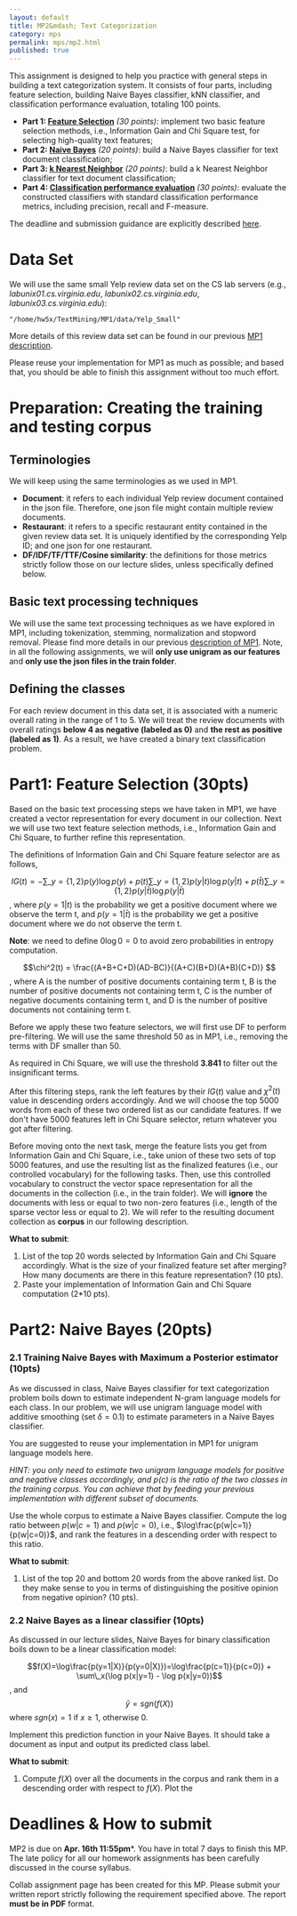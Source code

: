 ```yaml
---
layout: default     
title: MP2&mdash; Text Categorization   
category: mps    
permalink: mps/mp2.html    
published: true    
---
```


This assignment is designed to help you practice with general steps in building a text categorization system. It  consists of four parts, including feature selection, building Naive Bayes classifier, kNN classifier, and classification performance evaluation, totaling 100 points.

<!--snippet-->

* **Part 1: [Feature Selection](#fv)** *(30 points)*: implement two basic feature selection methods, i.e., Information Gain and Chi Square test, for selecting high-quality text features;  
* **Part 2: [Naive Bayes](#nb)** *(20 points)*: build a Naive Bayes classifier for text document classification;
* **Part 3: [k Nearest Neighbor](#knn)** *(20 points)*: build a k Nearest Neighbor classifier for text document classification;
* **Part 4: [Classification performance evaluation](#eval)** *(30 points)*: evaluate the constructed classifiers with standard classification performance metrics, including precision, recall and F-measure.  

The deadline and submission guidance are explicitly described [here](#time).

# Data Set

We will use the same small Yelp review data set on the CS lab servers (e.g., *labunix01.cs.virginia.edu*, *labunix02.cs.virginia.edu*, *labunix03.cs.virginia.edu*):

	"/home/hw5x/TextMining/MP1/data/Yelp_Small" 

More details of this review data set can be found in our previous [MP1 description]({{site.baseurl}}/mps/mp1.html).

Please reuse your implementation for MP1 as much as possible; and based that, you should be able to finish this assignment without too much effort.

# <a name="preparation"></a>Preparation: Creating the training and testing corpus

## Terminologies

We will keep using the same terminologies as we used in MP1. 

- **Document**: it refers to each individual Yelp review document contained in the json file. Therefore, one json file might contain multiple review documents.                
- **Restaurant**: it refers to a specific restaurant entity contained in the given review data set. It is uniquely identified by the corresponding Yelp ID; and one json for one restaurant.            
- **DF/IDF/TF/TTF/Cosine similarity**: the definitions for those metrics strictly follow those on our lecture slides, unless specifically defined below.

## Basic text processing techniques

We will use the same text processing techniques as we have explored in MP1, including tokenization, stemming, normalization and stopword removal. Please find more details in our previous [description of MP1]({{site.baseurl}}/mps/mp1.html). Note, in all the following assignments, we will **only use unigram as our features** and **only use the json files in the train folder**.   

## Defining the classes

For each review document in this data set, it is associated with a numeric overall rating in the range of 1 to 5. We will treat the review documents with overall ratings **below 4 as negative (labeled as 0)** and **the rest as positive (labeled as 1)**. As a result, we have created a binary text classification problem. 

# <a name="fv"></a>Part1: Feature Selection (30pts)      

Based on the basic text processing steps we have taken in MP1, we have created a vector representation for every document in our collection. Next we will use two text feature selection methods, i.e., Information Gain and Chi Square, to further refine this representation.

The definitions of Information Gain and Chi Square feature selector are as follows,

$$IG(t) = -\sum\_{y=\{1,2\}} p(y)\log p(y) + p(t)\sum\_{y=\{1,2\}} p(y|t)\log p(y|t) + p(\bar t)\sum\_{y=\{1,2\}} p(y|\bar t)\log p(y|\bar t) $$,
where $p(y=1|t)$ is the probability we get a positive document where we observe the term t, and $p(y=1|\bar t)$ is the probability we get a positive document where we do not observe the term t.

**Note**: we need to define $0\log 0=0$ to avoid zero probabilities in entropy computation.  

$$\chi^2(t) = \frac{(A+B+C+D)(AD-BC)}{(A+C)(B+D)(A+B)(C+D)} $$, 
where A is the number of positive documents containing term t, B is the number of positive documents not containing term t, C is the number of negative documents containing term t, and D is the number of positive documents not containing term t.

Before we apply these two feature selectors, we will first use DF to perform pre-filtering. We will use the same threshold 50 as in MP1, i.e., removing the terms with DF smaller than 50. 

As required in Chi Square, we will use the threshold **3.841** to filter out the insignificant terms.

After this filtering steps, rank the left features by their $IG(t)$ value and $\chi^2(t)$ value in descending orders accordingly. And we will choose the top 5000 words from each of these two ordered list as our candidate features. If we don't have 5000 features left in Chi Square selector, return whatever you got after filtering.

Before moving onto the next task, merge the feature lists you get from Information Gain and Chi Square, i.e., take union of these two sets of top 5000 features, and use the resulting list as the finalized features (i.e., our controlled vocabulary) for the following tasks. Then, use this controlled vocabulary to construct the vector space representation for all the documents in the collection (i.e., in the train folder). We will **ignore** the documents with less or equal to two non-zero features (i.e., length of the sparse vector less or equal to 2). We will refer to the resulting document collection as **corpus** in our following description.

**What to submit**:

1. List of the top 20 words selected by Information Gain and Chi Square accordingly. What is the size of your finalized feature set after merging? How many documents are there in this feature representation? (10 pts).
2. Paste your implementation of Information Gain and Chi Square computation (2*10 pts).

# <a name="nb"></a>Part2: Naive Bayes (20pts)

### 2.1 Training Naive Bayes with Maximum a Posterior estimator (10pts)

As we discussed in class, Naive Bayes classifier for text categorization problem boils down to estimate independent N-gram language models for each class. In our problem, we will use unigram language model with additive smoothing (set $\delta=0.1$) to estimate parameters in a Naive Bayes classifier.
 
You are suggested to reuse your implementation in MP1 for unigram language models here. 

*HINT: you only need to estimate two unigram language models for positive and negative classes accordingly, and $p(c)$ is the ratio of the two classes in the training corpus. You can achieve that by feeding your previous implementation with different subset of documents.* 

Use the whole corpus to estimate a Naive Bayes classifier. Compute the log ratio between $p(w|c=1)$ and $p(w|c=0)$, i.e., $\log\frac{p(w|c=1)}{p(w|c=0)}$, and rank the features in a descending order with respect to this ratio.

**What to submit**:

1. List of the top 20 and bottom 20 words from the above ranked list. Do they make sense to you in terms of distinguishing the positive opinion from negative opinion? (10 pts).

### 2.2 Naive Bayes as a linear classifier (10pts)

As discussed in our lecture slides, Naive Bayes for binary classification boils down to be a linear classification model:

$$f(X)=\log\frac{p(y=1|X)}{p(y=0|X)})=\log\frac{p(c=1)}{p(c=0)} + \sum\_x(\log p(x|y=1) - \log p(x|y=0))$$, and $$\bar y=sgn(f(X))$$
where $sgn(x)=1$ if $x\ge1$, otherwise 0. 

Implement this prediction function in your Naive Bayes. It should take a document as input and output its predicted class label. 

**What to submit**:
1. Compute $f(X)$ over all the documents in the corpus and rank them in a descending order with respect to $f(X)$. Plot the 

# <a name="time"></a>Deadlines & How to submit

MP2 is due on **Apr. 16th 11:55pm***. You have in total 7 days to finish this MP. The late policy for all our homework assignments has been carefully discussed in the course syllabus.

Collab assignment page has been created for this MP. Please submit your written report strictly following the requirement specified above. The report **must be in PDF** format.    